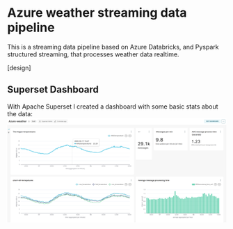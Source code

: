 # Azure weather streaming data pipeline
This is a streaming data pipeline based on Azure Databricks, and Pyspark structured streaming, that processes weather data realtime.

[design]

## Superset Dashboard
With Apache Superset I created a dashboard with some basic stats about the data:
![dashboard-screenshot](./images/dashboard-screenshot.png)